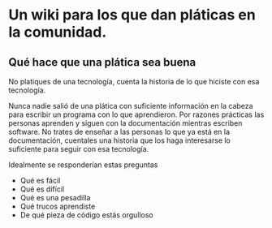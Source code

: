 Un wiki para los que dan pláticas en la comunidad.
========

Qué hace que una plática sea buena
-----

No platiques de una tecnología, cuenta la historia de lo que hiciste con esa tecnología.

Nunca nadie salió de una plática con suficiente información en la cabeza para escribir un programa con lo que aprendieron. Por razones prácticas las personas aprenden y siguen con la documentación mientras escriben software. No trates de enseñar a las personas lo que ya está en la documentación, cuentales una historia que los haga interesarse lo suficiente para seguir con esa tecnología.

Idealmente se responderían estas preguntas

 - Qué es fácil
 - Qué es difícil
 - Qué es una pesadilla
 - Qué trucos aprendiste
 - De qué pieza de código estás orgulloso
